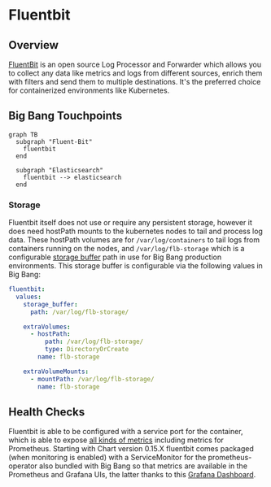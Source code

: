 # Fluentbit

## Overview

[FluentBit](https://fluentbit.io/) is an open source Log Processor and Forwarder which allows you to collect any data like metrics and logs from different sources, enrich them with filters and send them to multiple destinations. It's the preferred choice for containerized environments like Kubernetes.

## Big Bang Touchpoints

```mermaid
graph TB 
  subgraph "Fluent-Bit"
    fluentbit 
  end 

  subgraph "Elasticsearch"
    fluentbit --> elasticsearch 
  end
```

### Storage

Fluentbit itself does not use or require any persistent storage, however it does need hostPath mounts to the kubernetes nodes to tail and process log data. These hostPath volumes are for `/var/log/containers` to tail logs from containers running on the nodes, and `/var/log/flb-storage` which is a configurable [storage buffer](https://docs.fluentbit.io/manual/administration/buffering-and-storage) path in use for Big Bang production environments.
This storage buffer is configurable via the following values in Big Bang:

```yaml
fluentbit:
  values:
    storage_buffer:
      path: /var/log/flb-storage/

    extraVolumes:
      - hostPath:
          path: /var/log/flb-storage/
          type: DirectoryOrCreate
        name: flb-storage

    extraVolumeMounts:
      - mountPath: /var/log/flb-storage/
        name: flb-storage
```

## Health Checks

Fluentbit is able to be configured with a service port for the container, which is able to expose [all kinds of metrics](https://docs.fluentbit.io/manual/administration/monitoring) including metrics for Prometheus.
Starting with Chart version 0.15.X fluentbit comes packaged (when monitoring is enabled) with a ServiceMonitor for the prometheus-operator also bundled with Big Bang so that metrics are available in the Prometheus and Grafana UIs, the latter thanks to this [Grafana Dashboard](https://docs.fluentbit.io/manual/administration/monitoring#grafana-dashboard).
